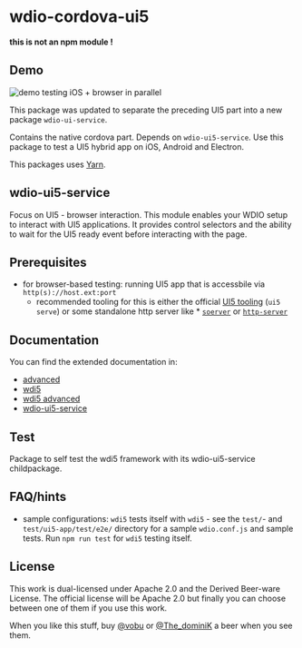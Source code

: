# wdio-cordova-ui5

**this is not an npm module !**

## Demo

![demo testing iOS + browser in parallel](./docs/demo-testing.gif)

This package was updated to separate the preceding UI5 part into a new package `wdio-ui-service`.

Contains the native cordova part.
Depends on `wdio-ui5-service`.
Use this package to test a UI5 hybrid app on iOS, Android and Electron.

This packages uses [Yarn](https://yarnpkg.com/).

## wdio-ui5-service

Focus on UI5 - browser interaction.
This module enables your WDIO setup to interact with UI5 applications. It provides control selectors and the ability to wait for the UI5 ready event before interacting with the page.

## Prerequisites

* for browser-based testing: running UI5 app that is accessbile via `http(s)://host.ext:port`
  * recommended tooling for this is either the official [UI5 tooling](https://github.com/SAP/ui5-tooling) (`ui5 serve`) or some standalone http server like * [`soerver`](https://github.com/vobu/soerver) or [`http-server`](https://www.npmjs.com/package/http-server)

## Documentation

You can find the extended documentation in:

* [advanced](./docs/advanced.md)
* [wdi5](./wdi5/README.md)
* [wdi5 advanced](./wdi5/docs/advanced.md)
* [wdio-ui5-service](./wdio-ui-service/README.md)

## Test

Package to self test the wdi5 framework with its wdio-ui5-service childpackage.

## FAQ/hints

* sample configurations: `wdi5` tests itself with `wdi5` - see the `test/`- and `test/ui5-app/test/e2e/` directory for a sample `wdio.conf.js` and sample tests.
    Run `npm run test` for `wdi5` testing itself.

## License

This work is dual-licensed under Apache 2.0 and the Derived Beer-ware License. The official license will be Apache 2.0 but finally you can choose between one of them if you use this work.

When you like this stuff, buy [@vobu](https://twitter.com/vobu) or [@The_dominiK](https://twitter.com/The_dominiK) a beer when you see them.
